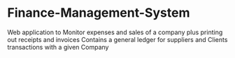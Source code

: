 # Finance-Management-System
Web application to Monitor expenses and sales of a company plus printing out receipts and invoices
Contains a general ledger for suppliers and Clients transactions with a given Company
